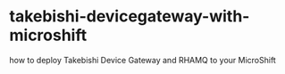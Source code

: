# takebishi-devicegateway-with-microshift
how to deploy Takebishi Device Gateway and RHAMQ to your MicroShift
